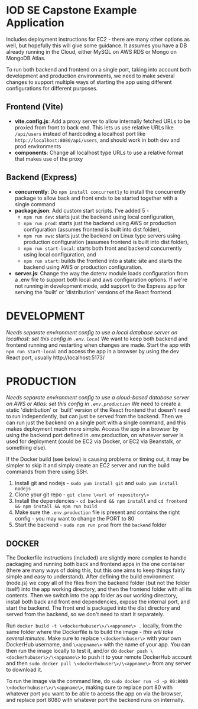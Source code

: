 # IOD SE Capstone Example Application
Includes deployment instructions for EC2 - there are many other options as well, but hopefully this will give some guidance. It assumes you have a DB already running in the Cloud, either MySQL on AWS RDS or Mongo on MongoDB Atlas.

To run both backend and frontend on a single port, taking into account both development and production environments, we need to make several changes to support multiple ways of starting the app using different configurations for different purposes.

## Frontend (Vite)
- **vite.config.js**: Add a proxy server to allow internally fetched URLs to be proxied from front to back end. This lets us use relative URLs like `/api/users` instead of hardcoding a localhost port like `http://localhost:8080/api/users`, and should work in both dev and prod environments
- **components**: Change all localhost type URLs to use a relative format that makes use of the proxy

## Backend (Express)
- **concurrently**: Do `npm install concurrently` to install the concurrently package to allow back and front ends to be started together with a single command
- **package.json**: Add custom start scripts. I've added 5 - 
    - `npm run dev`: starts just the backend using local configuration, 
    - `npm run prod`: starts just the backend using AWS or production configuration (assumes frontend is built into dist folder), 
    - `npm run aws`: starts just the backend on Linux type servers using production configuration (assumes frontend is built into dist folder),
    - `npm run start-local`: starts both front and backend concurrently using local configuration, and 
    - `npm run start`: builds the frontend into a static site and starts the backend using AWS or production configuration.
- **server.js**: Change the way the dotenv module loads configuration from a .env file to support both local and aws configuration options. If we're not running in development mode, add support to the Express app for serving the 'built' or 'distribution' versions of the React frontend

# DEVELOPMENT
*Needs separate environment config to use a local database server on localhost: set this config in `.env.local`*
We want to keep both backend and frontend running and restarting when changes are made.
Start the app with `npm run start-local` and access the app in a browser by using the dev React port, usually http://localhost:5173/

# PRODUCTION
*Needs separate environment config to use a cloud-based database server on AWS or Atlas: set this config in `.env.production`*
We need to create a static 'distribution' or 'built' version of the React frontend that doesn't need to run independently, but can just be served from the backend.
Then we can run just the backend on a single port with a single command, and this makes deployment much more simple.
Access the app in a browser by using the backend port defined in .env.production, on whatever server is used for deployment (could be EC2 via Docker, or EC2 via Beanstalk, or something else).

If the Docker build (see below) is causing problems or timing out, it may be simpler to skip it and simply create an EC2 server and run the build commands from there using SSH.
1. Install git and nodejs - `sudo yum install git` and `sudo yum install nodejs`
2. Clone your git repo - `git clone \<url of repository\>`
3. Install the dependencies - `cd backend && npm install` and `cd frontend && npm install && npm run build`
4. Make sure the `.env.production` file is present and contains the right config - you may want to change the PORT to 80
5. Start the backend - `sudo npm run prod` from the `backend` folder

## DOCKER
The Dockerfile instructions (included) are slightly more complex to handle packaging and running both back and frontend apps in the one container (there are many ways of doing this, but this one aims to keep things fairly simple and easy to understand). After defining the build environment (node.js) we copy all of the files from the backend folder (but not the folder itself) into the app working directory, and then the frontend folder with all its contents. Then we switch into the app folder as our working directory, install both back and front end dependencies, expose the internal port, and start the backend.
The front end is packaged into the dist directory and served from the backend, so we don't need to start it separately.

Run `docker build -t \<dockerhubuser\>/\<appname\> .` locally, from the same folder where the Dockerfile is to build the image - *this will take several minutes*. Make sure to replace `\<dockerhubuser\>` with your own DockerHub username, and `\<appname\>` with the name of your app.
You can then run the image locally to test it, and/or do `docker push \<dockerhubuser\>/\<appname\>` to push it to your remote DockerHub account and then `sudo docker pull \<dockerhubuser\>/\<appname\>` from any server to download it.

To run the image via the command line, do `sudo docker run -d -p 80:8080 \<dockerhubuser\>/\<appname\>`, making sure to replace port 80 with whatever port you want to be able to access the app on via the browser, and replace port 8080 with whatever port the backend runs on internally.